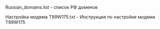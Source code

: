 Russian_domains.list - список РФ доменов

Настройка модема T99W175.txt - Инструкция по настройке модема T99W175
